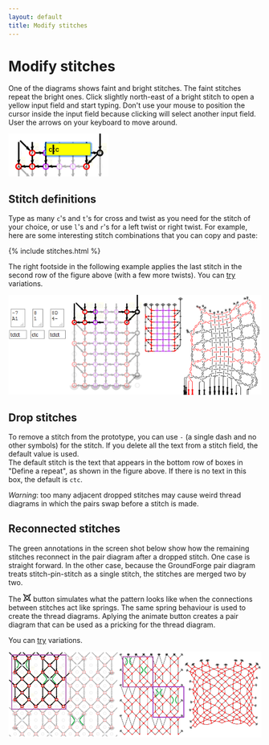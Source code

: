 ```yaml
---
layout: default
title: Modify stitches
---
```


Modify stitches
=======================
One of the diagrams shows faint and bright stitches.
The faint stitches repeat the bright ones.
Click slightly north-east of a bright stitch to open a yellow input field and start typing. 
Don't use your mouse to position the cursor inside the input field because
clicking will select another input field.
User the arrows on your keyboard to move around. 

![](images/stitch-input.png)

Stitch definitions
------------------

Type as many `c`'s and `t`'s for cross and twist as you need for the stitch of your choice,
or use `l`'s and `r`'s for a left twist or right twist.
For example, here are some interesting stitch combinations that you can copy and paste:

{% include stitches.html %}

The right footside in the following example applies the last stitch in the second row of the figure above (with a few more twists).
You can [try](/GroundForge/tiles?patchWidth=3&patchHeight=8&g1=tctcttrrctct&f1=tctct&c1=ctc&b1=tctct&f2=tctct&c2=ctc&b2=tctct&a2=tctct&footside=-7,A1&tile=8,1&headside=8D,4-&footsideStitch=tctct&tileStitch=ctc&headsideStitch=tctct&shiftColsSW=-1&shiftRowsSW=2&shiftColsSE=0&shiftRowsSE=2)
variations.

![](images/foot-side-stitches.png)

Drop stitches
-------------
To remove a stitch from the prototype, you can use `-` (a single dash and no other symbols) for the stitch.
If you delete all the text from a stitch field, the default value is used.  
The default stitch is the text that appears in the bottom row of boxes in "Define a repeat", as shown in the figure above. If there is no text in this box, the default is `ctc`.

_Warning_: too many adjacent dropped stitches may cause weird thread diagrams
in which the pairs swap before a stitch is made.

Reconnected stitches
--------------------
The green annotations in the screen shot below show how the remaining stitches reconnect in the pair diagram after a dropped stitch.
One case is straight forward. In the other case, because the GroundForge pair diagram treats stitch-pin-stitch as a single stitch, the stitches are merged two by two.

The ![animate](../images/animate.png) button simulates what the pattern looks like when the connections between stitches act like springs.
The same spring behaviour is used to create the thread diagrams.  Aplying the animate button creates a pair diagram that can be used as a pricking for the thread diagram. 

You can [try](/GroundForge/tiles?patchWidth=12&patchHeight=13&g1=ctct&e1=ctct&c1=ctct&a1=ctct&f2=ctct&b2=-&g3=ctct&e3=ctct&c3=ctct&a3=ctct&h4=ctct&f4=-&d4=ctct&b4=ctct&g5=ctct&e5=ctct&c5=ctct&a5=ctct&f6=ctct&b6=ctct&g7=ctct&e7=ctct&c7=ctct&a7=ctct&h8=ctct&f8=ctct&d8=ctct&b8=ctct&tile=5-5-5-5-,-5---5--,B-C-B-C-,-5-5-5-5,5-5-5-5-,-5---5--,B-C-B-C-,-5-5-5-5,&footsideStitch=tctct&tileStitch=ctct&headsideStitch=tctct&shiftColsSW=0&shiftRowsSW=8&shiftColsSE=8&shiftRowsSE=8)
variations.

![](images/ignore-stitches.png)

